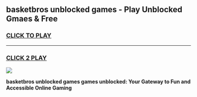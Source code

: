 
## basketbros unblocked games - Play Unblocked Gmaes & Free
<h3>
<a href="https://news.freeplayer.one?title=basketbros_unblocked_games&ref=23F">CLICK TO PLAY</a></h3>
<hr>

<h3>
<a href="https://news.freeplayer.one?title=basketbros_unblocked_games&ref=23F">CLICK 2 PLAY</a>
  
</h3>

<a href="https://news.freeplayer.one?title=basketbros_unblocked_games&ref=23F/"><img src="https://clearcache.store/games.png"></a>


**basketbros unblocked games games unblocked: Your Gateway to Fun and Accessible Online Gaming**

